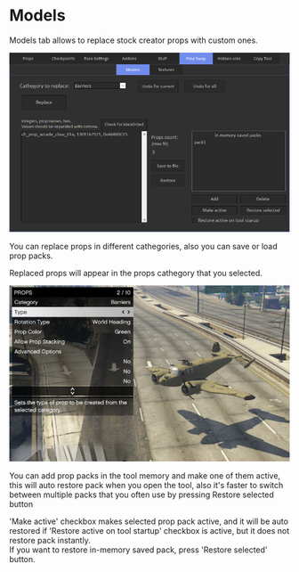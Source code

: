 # Models

Models tab allows to replace stock creator props with custom ones.

![Img1](../../assets/images/prop-swap/img01.png)

You can replace props in different cathegories, also you can save or load prop packs.

Replaced props will appear in the props cathegory that you selected.

![Img2](../../assets/images/prop-swap/img02.png)

You can add prop packs in the tool memory and make one of them active, this will auto restore pack when you open the tool,
also it's faster to switch between multiple packs that you often use by pressing Restore selected button

'Make active' checkbox makes selected prop pack active, and it will be auto restored if 'Restore active on tool startup' checkbox is active, but it does not restore pack instantly.<br>
If you want to restore in-memory saved pack, press 'Restore selected' button.